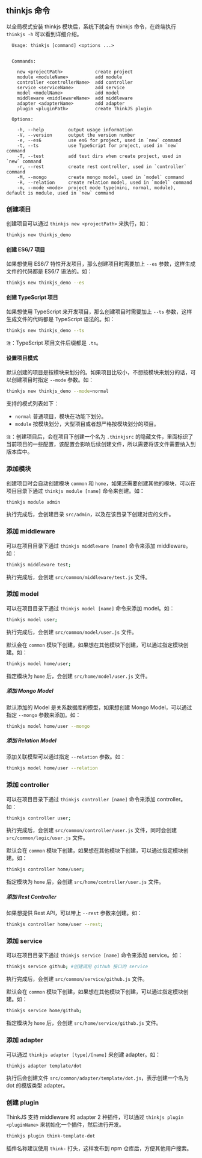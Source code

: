 ## thinkjs 命令

以全局模式安装 thinkjs 模块后，系统下就会有 thinkjs 命令，在终端执行 `thinkjs -h` 可以看到详细介绍。

```text
  Usage: thinkjs [command] <options ...>


  Commands:

    new <projectPath>            create project
    module <moduleName>          add module
    controller <controllerName>  add controller
    service <serviceName>        add service
    model <modelName>            add model
    middleware <middlewareName>  add middleware
    adapter <adapterName>        add adapter
    plugin <pluginPath>          create ThinkJS plugin

  Options:

    -h, --help         output usage information
    -V, --version      output the version number
    -e, --es6          use es6 for project, used in `new` command
    -t, --ts           use TypeScript for project, used in `new` command
    -T, --test         add test dirs when create project, used in `new` command
    -r, --rest         create rest controller, used in `controller` command
    -M, --mongo        create mongo model, used in `model` command
    -R, --relation     create relation model, used in `model` command
    -m, --mode <mode>  project mode type(mini, normal, module), default is module, used in `new` command
```

### 创建项目

创建项目可以通过 `thinkjs new <projectPath>` 来执行，如：

```sh
thinkjs new thinkjs_demo
```

#### 创建 ES6/7 项目

如果想使用 ES6/7 特性开发项目，那么创建项目时需要加上 `--es` 参数，这样生成文件的代码都是 ES6/7 语法的。如：

```sh
thinkjs new thinkjs_demo --es
```

#### 创建 TypeScript 项目

如果想使用 TypeScript 来开发项目，那么创建项目时需要加上 `--ts` 参数，这样生成文件的代码都是 TypeScript 语法的。如：

```sh
thinkjs new thinkjs_demo --ts
```

`注`：TypeScript 项目文件后缀都是 `.ts`。

#### 设置项目模式

默认创建的项目是按模块来划分的。如果项目比较小，不想按模块来划分的话，可以创建项目时指定 `--mode` 参数。如：

```sh
thinkjs new thinkjs_demo --mode=normal
```

支持的模式列表如下：

* `normal` 普通项目，模块在功能下划分。
* `module` 按模块划分，大型项目或者想严格按模块划分的项目。

`注`：创建项目后，会在项目下创建一个名为 `.thinkjsrc` 的隐藏文件，里面标识了当前项目的一些配置，该配置会影响后续创建文件，所以需要将该文件需要纳入到版本库中。

### 添加模块

创建项目时会自动创建模块 `common` 和 `home`，如果还需要创建其他的模块，可以在项目目录下通过 `thinkjs module [name]` 命令来创建。如：

```sh
thinkjs module admin
```

执行完成后，会创建目录 `src/admin`，以及在该目录下创建对应的文件。

### 添加 middleware

可以在项目目录下通过 `thinkjs middleware [name]` 命令来添加 middleware。如：

```sh
thinkjs middleware test;
```

执行完成后，会创建 `src/common/middleware/test.js` 文件。

### 添加 model

可以在项目目录下通过 `thinkjs model [name]` 命令来添加 model。如：

```sh
thinkjs model user;
```

执行完成后，会创建 `src/common/model/user.js` 文件。

默认会在 `common` 模块下创建，如果想在其他模块下创建，可以通过指定模块创建。如：

```sh
thinkjs model home/user;
```

指定模块为 `home` 后，会创建 `src/home/model/user.js` 文件。

##### 添加 Mongo Model

默认添加的 Model 是关系数据库的模型，如果想创建 Mongo Model，可以通过指定 `--mongo` 参数来添加。如：

```sh
thinkjs model home/user --mongo
```

##### 添加 Relation Model

添加关联模型可以通过指定 `--relation` 参数。如：

```sh
thinkjs model home/user --relation
```

### 添加 controller

可以在项目目录下通过 `thinkjs controller [name]` 命令来添加 controller。如：

```sh
thinkjs controller user;
```

执行完成后，会创建 `src/common/controller/user.js` 文件，同时会创建 `src/common/logic/user.js` 文件。

默认会在 `common` 模块下创建，如果想在其他模块下创建，可以通过指定模块创建。如：

```sh
thinkjs controller home/user;
```

指定模块为 `home` 后，会创建 `src/home/controller/user.js` 文件。

##### 添加 Rest Controller

如果想提供 Rest API，可以带上 `--rest` 参数来创建。如：

```sh
thinkjs controller home/user --rest;
```


### 添加 service

可以在项目目录下通过 `thinkjs service [name]` 命令来添加 service。如：

```sh
thinkjs service github; #创建调用 github 接口的 service
```

执行完成后，会创建 `src/common/service/github.js` 文件。

默认会在 `common` 模块下创建，如果想在其他模块下创建，可以通过指定模块创建。如：

```sh
thinkjs service home/github;
```

指定模块为 `home` 后，会创建 `src/home/service/github.js` 文件。


### 添加 adapter

可以通过 `thinkjs adapter [type]/[name]` 来创建 adapter。如：

```sh
thinkjs adapter template/dot
```

执行后会创建文件 `src/common/adapter/template/dot.js`，表示创建一个名为 dot 的模版类型 adapter。

### 创建 plugin

ThinkJS 支持 middleware 和 adapter 2 种插件，可以通过 `thinkjs plugin <pluginName>` 来初始化一个插件，然后进行开发。

```sh
thinkjs plugin think-template-dot
```

插件名称建议使用 `think-` 打头，这样发布到 npm 仓库后，方便其他用户搜索。

